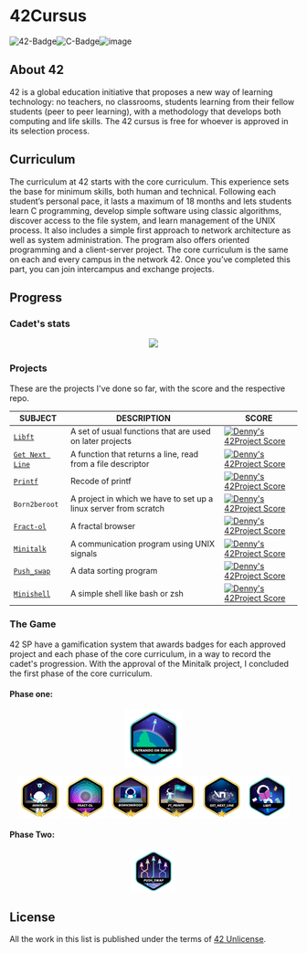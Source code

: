 # 42Cursus

![42-Badge](https://img.shields.io/badge/%C3%89cole-42SP-blue)![C-Badge](https://img.shields.io/badge/Language-C-lightgrey)![image](https://img.shields.io/badge/Language-ShellScript-brightgreen)


## About 42


42 is a global education initiative that proposes a new way of learning technology: no teachers, no classrooms, students learning from their fellow students (peer to peer learning), with a methodology that develops both computing and life skills. The 42 cursus is free for whoever is approved in its selection process. 


## Curriculum


The curriculum at 42 starts with the core curriculum. This experience sets the base for minimum skills, both human and technical. Following each student’s personal pace, it lasts a maximum of 18 months and lets students learn C programming, develop simple software using classic algorithms, discover access to the file system, and learn management of the UNIX process. It also includes a simple first approach to network architecture as well as system administration. The program also offers oriented programming and a client-server project. The core curriculum is the same on each and every campus in the network 42. Once you’ve completed this part, you can join intercampus and exchange projects. 


## Progress

### Cadet's stats

<p align="center">
<a href="https://github.com/JaeSeoKim/badge42">
  <img src="https://badge42.herokuapp.com/api/stats/dpiza?darkmode=true&cursus=42cursus" />
</a>
</p>

### Projects

These are the projects I've done so far, with the score and the respective repo.

| SUBJECT | DESCRIPTION | SCORE |
| --- | --- | --- |
|[`Libft`](https://github.com/dpiza/libft)| A set of usual functions that are used on later projects  | [![Denny's 42Project Score](https://badge42.herokuapp.com/api/project/dpiza/Libft)](https://github.com/JaeSeoKim/badge42) |
|[`Get Next Line`](https://github.com/dpiza/get_next_line)| A function that returns a line, read from a file descriptor| [![Denny's 42Project Score](https://badge42.herokuapp.com/api/project/dpiza/get_next_line)](https://github.com/JaeSeoKim/badge42)|
|[`Printf`](https://github.com/dpiza/ft_printf)|Recode of printf | [![Denny's 42Project Score](https://badge42.herokuapp.com/api/project/dpiza/ft_printf)](https://github.com/JaeSeoKim/badge42)|
|`Born2beroot`|A project in which we have to set up a linux server from scratch | [![Denny's 42Project Score](https://badge42.herokuapp.com/api/project/dpiza/Born2beroot)](https://github.com/JaeSeoKim/badge42)|
|[`Fract-ol`](https://github.com/dpiza/fract-ol)|A fractal browser |[![Denny's 42Project Score](https://badge42.herokuapp.com/api/project/dpiza/fract-ol)](https://github.com/JaeSeoKim/badge42) |
|[`Minitalk`](https://github.com/dpiza/minitalk)| A communication program using UNIX signals| [![Denny's 42Project Score](https://badge42.herokuapp.com/api/project/dpiza/minitalk)](https://github.com/JaeSeoKim/badge42)|
|[`Push_swap`](https://github.com/dpiza/push_swap)| A data sorting program | [![Denny's 42Project Score](https://badge42.herokuapp.com/api/project/dpiza/push_swap)](https://github.com/JaeSeoKim/badge42)|
|[`Minishell`](https://github.com/dpiza/minishell)| A simple shell like bash or zsh| [![Denny's 42Project Score](https://badge42.herokuapp.com/api/project/dpiza/minishell)](https://github.com/JaeSeoKim/badge42)|


### The Game

42 SP have a gamification system that awards badges for each approved project and each phase of the core curriculum, in a way to record the cadet's progression. With the approval of the Minitalk project, I concluded the first phase of the core curriculum.

#### Phase one:

<p align="center">
<img align="center" width="20%" src="https://github.com/dpiza/resources/blob/master/badges/phase_onee.png?raw=true" />
</p>
<p align="center">
<img align="center" width="15%" src="https://github.com/dpiza/resources/blob/master/badges/minitalkm.png?raw=true" />
<img align="center" width="15%" src="https://github.com/dpiza/resources/blob/master/badges/fractolm.png?raw=true" />
<img align="center" width="15%" src="https://github.com/dpiza/resources/blob/master/badges/born2berootm.png?raw=true" />
<img align="center" width="15%" src="https://github.com/dpiza/resources/blob/master/badges/ft_printfm.png?raw=true" />
<img align="center" width="15%" src="https://github.com/dpiza/resources/blob/master/badges/get_next_linem.png?raw=true" />
<img align="center" width="15%" src="https://github.com/dpiza/resources/blob/master/badges/libfte.png?raw=true" />
</p>

#### Phase Two:

<p align="center">
<img align="center" width="15%" src="https://github.com/dpiza/resources/blob/master/badges/push_swape.png?raw=true" />
</p>

## License

All the work in this list is published under the terms of [42 Unlicense](https://github.com/gcamerli/42unlicense).